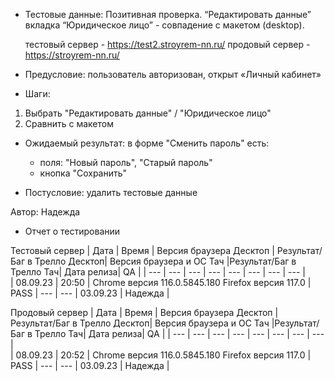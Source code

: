 * Тестовые данные: Позитивная проверка. “Редактировать данные” вкладка “Юридическое лицо” - совпадение с макетом (desktop).

	тестовый сервер - https://test2.stroyrem-nn.ru/   продовый сервер - https://stroyrem-nn.ru/

* Предусловие: пользователь авторизован, открыт «Личный кабинет»

* Шаги:
1.	Выбрать "Редактировать данные"  / "Юридическое лицо"
2.	Сравнить с макетом

* Ожидаемый результат: в форме "Сменить пароль" есть:
	- поля: "Новый пароль", "Старый пароль"
	- кнопка "Сохранить"

* Постусловие: удалить тестовые данные

Автор: Надежда

* Отчет о тестировании
  
Тестовый сервер
| Дата | Время | Версия браузера Десктоп | Результат/Баг в Трелло Десктоп|  Версия браузера и ОС Тач |Результат/Баг в Трелло Тач| Дата релиза| QA  |
| --- | --- | --- | --- |  --- | --- | --- | --- |   
| 08.09.23 | 20:50 | Chrome версия 116.0.5845.180 Firefox версия 117.0 | PASS  | --- | --- | 03.09.23 | Надежда |  

Продовый сервер
| Дата | Время | Версия браузера Десктоп | Результат/Баг в Трелло Десктоп|  Версия браузера и ОС Тач |Результат/Баг в Трелло Тач| Дата релиза| QA |
| --- | --- | --- | --- |  --- | --- | --- | --- |   
| 08.09.23 | 20:52 | Chrome версия 116.0.5845.180 Firefox версия 117.0 | PASS | --- | --- | 03.09.23 | Надежда |
